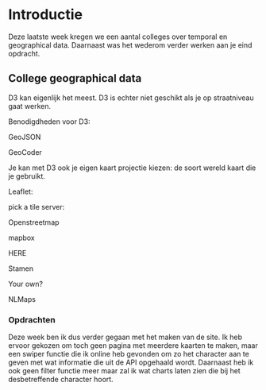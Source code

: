 # Introductie

Deze laatste week kregen we een aantal colleges over temporal en geographical data. Daarnaast was het wederom verder werken aan je eind opdracht.

## College geographical data

D3 kan eigenlijk het meest. D3 is echter niet geschikt als je op straatniveau gaat werken.

Benodigdheden voor D3:

GeoJSON

GeoCoder

Je kan met D3 ook je eigen kaart projectie kiezen: de soort wereld kaart die je gebruikt.

Leaflet:

pick a tile server:

Openstreetmap

mapbox

HERE

Stamen

Your own?

NLMaps

### Opdrachten 
Deze week ben ik dus verder gegaan met het maken van de site. Ik heb ervoor gekozen om toch geen pagina met meerdere kaarten te maken, maar een swiper functie die ik online heb gevonden om zo het character aan te geven met wat informatie die uit de API opgehaald wordt. Daarnaast heb ik ook geen filter functie meer maar zal ik wat charts laten zien die bij het desbetreffende character hoort.